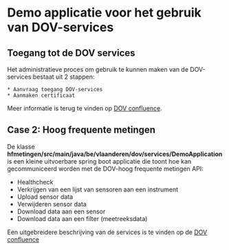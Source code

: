 # Demo applicatie voor het gebruik van DOV-services

## Toegang tot de DOV services
Het administratieve proces om gebruik te kunnen maken van de DOV-services bestaat uit 2 stappen:

    * Aanvraag toegang DOV-services
    * Aanmaken certificaat
Meer informatie is terug te vinden op [DOV confluence](https://www.milieuinfo.be/confluence/display/DDOV/Synchronisatie+-+gebruik+DOV-webservices).


## Case 2: Hoog frequente metingen
De klasse **hfmetingen/src/main/java/be/vlaanderen/dov/services/DemoApplication** is een kleine uitvoerbare spring boot applicatie die toont hoe kan gecommuniceerd worden met de DOV-hoog frequente metingen API:
  * Healthcheck
  * Verkrijgen van een lijst van sensoren aan een instrument
  * Upload sensor data
  * Verwijderen sensor data
  * Download data aan een sensor
  * Download data aan een filter (meetreeksdata)
  
Een uitgebreidere beschrijving van de services is te vinden op de [DOV confluence](https://www.milieuinfo.be/confluence/display/DDOV/Case+2%3A+Hoog+frequente+metingen)
